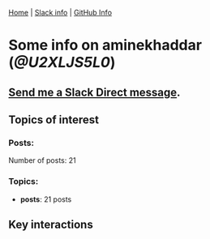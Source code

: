 [Home](https://kelu124.github.io/echommunity/) | [Slack info](https://kelu124.github.io/echommunity/) | [GitHub Info](https://kelu124.github.io/echommunity/github.html)

# Some info on __aminekhaddar__ (_@U2XLJS5L0_)


## [Send me a Slack Direct message](https://echopen.slack.com/messages/@aminekhaddar/).

## Topics of interest

### Posts: 

Number of posts: 21

### Topics:

* __posts__: 21 posts

## Key interactions 

